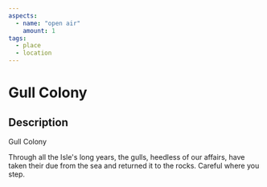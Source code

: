 ```yaml
---
aspects: 
  - name: "open air"
    amount: 1
tags:
  - place
  - location
---
```


# Gull Colony

## Description
Gull Colony

Through all the Isle's long years, the gulls, heedless of our affairs, have taken their due from the sea and returned it to the rocks. Careful where you step.
